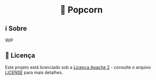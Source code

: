 <h1 align="center"> 🍿 Popcorn </h1>

## :information_source: Sobre

WIP

## :memo:  Licença

Este projeto está licenciado sob a [Licença Apache 2](https://www.apache.org/licenses/LICENSE-2.0https://www.apache.org/licenses/LICENSE-2.0) - consulte o arquivo [LICENSE](LICENSE)  para mais detalhes.